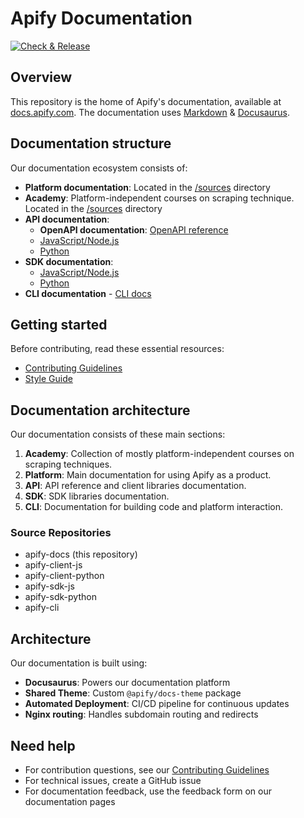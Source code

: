 # Apify Documentation

[![Check & Release](https://github.com/apify/apify-docs/actions/workflows/test.yaml/badge.svg)](https://github.com/apify/apify-docs/actions/workflows/test.yaml)

## Overview

This repository is the home of Apify's documentation, available at [docs.apify.com](https://docs.apify.com/). The documentation uses [Markdown](https://github.com/adam-p/markdown-here/wiki/Markdown-Cheatsheet) & [Docusaurus](https://docusaurus.io/).

## Documentation structure

Our documentation ecosystem consists of:

- **Platform documentation**: Located in the [/sources](https://github.com/apify/apify-docs/tree/master/sources) directory
- **Academy**: Platform-independent courses on scraping technique. Located in the [/sources](https://github.com/apify/apify-docs/tree/master/sources) directory
- **API documentation**:
  - **OpenAPI documentation**: [OpenAPI reference](https://docs.apify.com/api/v2)
  - [JavaScript/Node.js](https://docs.apify.com/api/client/js/)
  - [Python](https://docs.apify.com/api/client/python/)
- **SDK documentation**:
  - [JavaScript/Node.js](https://docs.apify.com/sdk/js/)
  - [Python](https://docs.apify.com/sdk/python/)
- **CLI documentation** - [CLI docs](https://docs.apify.com/cli/)

## Getting started

Before contributing, read these essential resources:

- [Contributing Guidelines](CONTRIBUTING.md)
- [Style Guide](CONTRIBUTING.md#style-guide)

## Documentation architecture

Our documentation consists of these main sections:

1. **Academy**: Collection of mostly platform-independent courses on scraping techniques.
2. **Platform**: Main documentation for using Apify as a product.
3. **API**: API reference and client libraries documentation.
4. **SDK**: SDK libraries documentation.
5. **CLI**: Documentation for building code and platform interaction.

### Source Repositories

- apify-docs (this repository)
- apify-client-js
- apify-client-python
- apify-sdk-js
- apify-sdk-python
- apify-cli

## Architecture

Our documentation is built using:

- **Docusaurus**: Powers our documentation platform
- **Shared Theme**: Custom `@apify/docs-theme` package
- **Automated Deployment**: CI/CD pipeline for continuous updates
- **Nginx routing**: Handles subdomain routing and redirects

## Need help

- For contribution questions, see our [Contributing Guidelines](CONTRIBUTING.md)
- For technical issues, create a GitHub issue
- For documentation feedback, use the feedback form on our documentation pages
